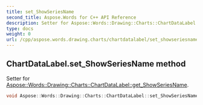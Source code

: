 ```yaml
---
title: set_ShowSeriesName
second_title: Aspose.Words for C++ API Reference
description: Setter for Aspose::Words::Drawing::Charts::ChartDataLabel::get_ShowSeriesName. 
type: docs
weight: 0
url: /cpp/aspose.words.drawing.charts/chartdatalabel/set_showseriesname/
---
```

## ChartDataLabel.set_ShowSeriesName method


Setter for [Aspose::Words::Drawing::Charts::ChartDataLabel::get_ShowSeriesName](../get_showseriesname/).

```cpp
void Aspose::Words::Drawing::Charts::ChartDataLabel::set_ShowSeriesName(bool value)
```

